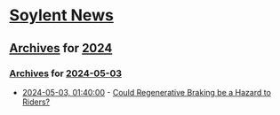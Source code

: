 # [Soylent News](../../../README.md)

## [Archives](../../index.md) for [2024](../index.md)

### [Archives](../../index.md) for [2024-05-03](index.md)

* [2024-05-03, 01:40:00](https://soylentnews.org/article.pl?sid=24/05/01/032221&from=rss) - [Could Regenerative Braking be a Hazard to Riders?](https://soylentnews.org/article.pl?sid=24/05/01/032221&from=rss)
